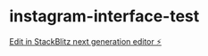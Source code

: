 # instagram-interface-test

[Edit in StackBlitz next generation editor ⚡️](https://stackblitz.com/~/github.com/TomasMessineo/instagram-interface-test)